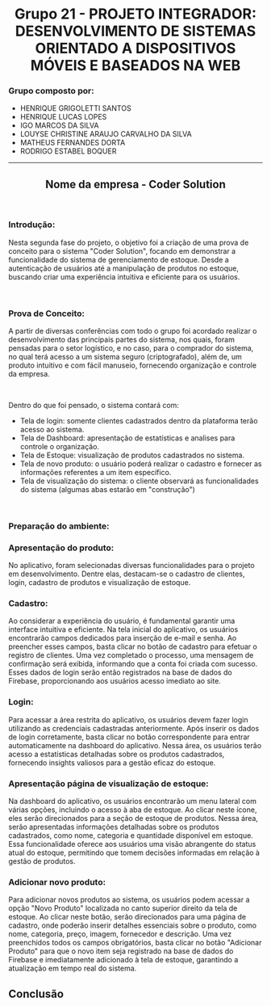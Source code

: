 <h1 align="center">Grupo 21 - PROJETO INTEGRADOR: DESENVOLVIMENTO DE SISTEMAS ORIENTADO A DISPOSITIVOS MÓVEIS E BASEADOS NA WEB</h1>

<h3>Grupo composto por:</h3>

- HENRIQUE GRIGOLETTI SANTOS
- HENRIQUE LUCAS LOPES
- IGO MARCOS DA SILVA
- LOUYSE CHRISTINE ARAUJO CARVALHO DA SILVA
- MATHEUS FERNANDES DORTA
- RODRIGO ESTABEL BOQUER


***

<h2 align="center">Nome da empresa - Coder Solution</h2>
</br>

<h3 > Introdução: </h3>
<p>Nesta segunda fase do projeto, o objetivo foi a criação de uma prova de conceito para o sistema "Coder Solution", focando em demonstrar a funcionalidade do sistema de gerenciamento de estoque. Desde a autenticação de usuários até a manipulação de produtos no estoque, buscando criar uma experiência intuitiva e eficiente para os usuários.</p>
</br>

   
<h3>Prova de Conceito: </h3>
<p>A partir de diversas conferências com todo o grupo foi acordado realizar o desenvolvimento das principais partes do sistema, nos quais, foram pensadas para o setor logístico, e no caso, para o comprador do sistema, no qual terá acesso a um sistema seguro (criptografado), além de, um produto intuitivo e com fácil manuseio, fornecendo organização e controle da empresa.</p>
 </br>

<p>Dentro do que foi pensado, o sistema contará com: </p>

   - Tela de login: somente clientes cadastrados dentro da plataforma terão acesso ao sistema.
   - Tela de Dashboard: apresentação de estatísticas e analises para controle o organização.
   - Tela de Estoque: visualização de produtos cadastrados no sistema.
   - Tela de novo produto: o usuário poderá realizar o cadastro e fornecer as informações referentes a um item específico.
   - Tela de visualização do sistema: o cliente observará as funcionalidades do sistema (algumas abas estarão em "construção")
</br>

<h3>Preparação do ambiente: </h3>
<p> </p>



<h3>Apresentação do produto: </h3>
<p>No aplicativo, foram selecionadas diversas funcionalidades para o projeto em desenvolvimento. Dentre elas, destacam-se o cadastro de clientes, login, cadastro de produtos e visualização de estoque. </p>
<h3>Cadastro:</h3>
<p>Ao considerar a experiência do usuário, é fundamental garantir uma interface intuitiva e eficiente. Na tela inicial do aplicativo, os usuários encontrarão campos dedicados para inserção de e-mail e senha. Ao preencher esses campos, basta clicar no botão de cadastro para efetuar o registro de clientes. Uma vez completado o processo, uma mensagem de confirmação será exibida, informando que a conta foi criada com sucesso. Esses dados de login serão então registrados na base de dados do Firebase, proporcionando aos usuários acesso imediato ao site.</p>
<h3>Login:</h3>
<p>Para acessar a área restrita do aplicativo, os usuários devem fazer login utilizando as credenciais cadastradas anteriormente. Após inserir os dados de login corretamente, basta clicar no botão correspondente para entrar automaticamente na dashboard do aplicativo. Nessa área, os usuários terão acesso a estatísticas detalhadas sobre os produtos cadastrados, fornecendo insights valiosos para a gestão eficaz do estoque.</p>
<h3>Apresentação página de visualização de estoque:</h3>
<p>Na dashboard do aplicativo, os usuários encontrarão um menu lateral com várias opções, incluindo o acesso à aba de estoque. Ao clicar neste ícone, eles serão direcionados para a seção de estoque de produtos. Nessa área, serão apresentadas informações detalhadas sobre os produtos cadastrados, como nome, categoria e quantidade disponível em estoque. Essa funcionalidade oferece aos usuários uma visão abrangente do status atual do estoque, permitindo que tomem decisões informadas em relação à gestão de produtos.</p>

<h3>Adicionar novo produto:</h3>
<p>Para adicionar novos produtos ao sistema, os usuários podem acessar a opção "Novo Produto" localizada no canto superior direito da tela de estoque. Ao clicar neste botão, serão direcionados para uma página de cadastro, onde poderão inserir detalhes essenciais sobre o produto, como nome, categoria, preço, imagem, fornecedor e descrição. Uma vez preenchidos todos os campos obrigatórios, basta clicar no botão "Adicionar Produto" para que o novo item seja registrado na base de dados do Firebase e imediatamente adicionado à tela de estoque, garantindo a atualização em tempo real do sistema.</p>


 


<h2 > Conclusão </h2>
<p> </p>
</br>
